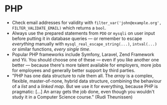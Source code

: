 # PHP

 * Check email addresses for validity with `filter_var('john@example.org', FILTER_VALIDATE_EMAIL)` which returns a `bool`.
 * Always use the prepared statements from `PDO` or `mysqli` on user input before putting it in database queries — or remember to escape *everything* manually with `mysql_real_escape_string(...)`, `intval(...)` or similar functions, *every single time*.
 * Popular PHP frameworks include Symfony, Laravel, Zend Framework and Yii. You should choose one of these — even if you like another one better — because there's more talent available for employers, more jobs for employees and generally better support by third parties.
 * "PHP has one data structure to rule them all. The *array* is a complex, flexible, master-of-none, hybrid data structure, combining the behaviour of a *list* and a *linked map*. But we use it for everything, because PHP is pragmatic: [...] An array gets the job done, even though you wouldn't study it in a Computer Science course." (Rudi Theunissen)
